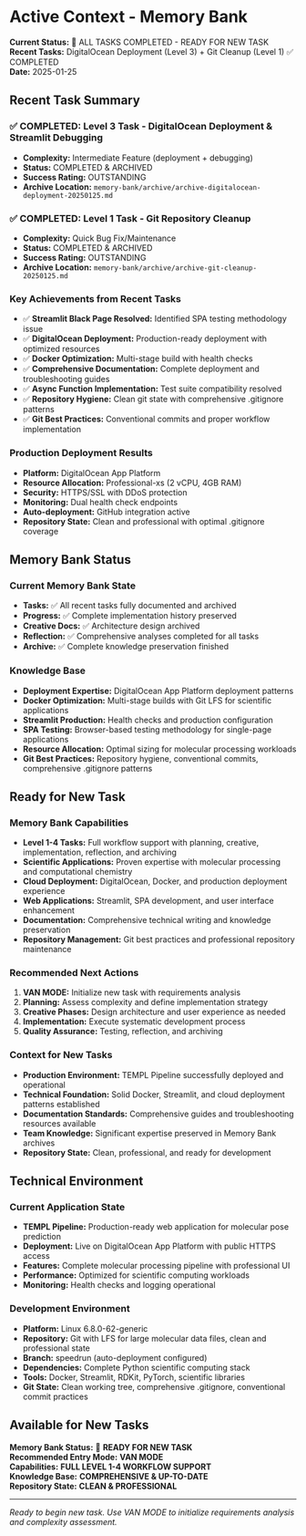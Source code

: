 # Active Context - Memory Bank

**Current Status:** 🏁 ALL TASKS COMPLETED - READY FOR NEW TASK  
**Recent Tasks:** DigitalOcean Deployment (Level 3) + Git Cleanup (Level 1) ✅ COMPLETED  
**Date:** 2025-01-25  

## Recent Task Summary

### ✅ COMPLETED: Level 3 Task - DigitalOcean Deployment & Streamlit Debugging
- **Complexity:** Intermediate Feature (deployment + debugging)
- **Status:** COMPLETED & ARCHIVED
- **Success Rating:** OUTSTANDING
- **Archive Location:** `memory-bank/archive/archive-digitalocean-deployment-20250125.md`

### ✅ COMPLETED: Level 1 Task - Git Repository Cleanup
- **Complexity:** Quick Bug Fix/Maintenance
- **Status:** COMPLETED & ARCHIVED
- **Success Rating:** OUTSTANDING
- **Archive Location:** `memory-bank/archive/archive-git-cleanup-20250125.md`

### Key Achievements from Recent Tasks
- ✅ **Streamlit Black Page Resolved:** Identified SPA testing methodology issue
- ✅ **DigitalOcean Deployment:** Production-ready deployment with optimized resources
- ✅ **Docker Optimization:** Multi-stage build with health checks
- ✅ **Comprehensive Documentation:** Complete deployment and troubleshooting guides
- ✅ **Async Function Implementation:** Test suite compatibility resolved
- ✅ **Repository Hygiene:** Clean git state with comprehensive .gitignore patterns
- ✅ **Git Best Practices:** Conventional commits and proper workflow implementation

### Production Deployment Results
- **Platform:** DigitalOcean App Platform
- **Resource Allocation:** Professional-xs (2 vCPU, 4GB RAM)
- **Security:** HTTPS/SSL with DDoS protection
- **Monitoring:** Dual health check endpoints
- **Auto-deployment:** GitHub integration active
- **Repository State:** Clean and professional with optimal .gitignore coverage

## Memory Bank Status

### Current Memory Bank State
- **Tasks:** ✅ All recent tasks fully documented and archived
- **Progress:** ✅ Complete implementation history preserved
- **Creative Docs:** ✅ Architecture design archived
- **Reflection:** ✅ Comprehensive analyses completed for all tasks
- **Archive:** ✅ Complete knowledge preservation finished

### Knowledge Base
- **Deployment Expertise:** DigitalOcean App Platform deployment patterns
- **Docker Optimization:** Multi-stage builds with Git LFS for scientific applications
- **Streamlit Production:** Health checks and production configuration
- **SPA Testing:** Browser-based testing methodology for single-page applications
- **Resource Allocation:** Optimal sizing for molecular processing workloads
- **Git Best Practices:** Repository hygiene, conventional commits, comprehensive .gitignore patterns

## Ready for New Task

### Memory Bank Capabilities
- **Level 1-4 Tasks:** Full workflow support with planning, creative, implementation, reflection, and archiving
- **Scientific Applications:** Proven expertise with molecular processing and computational chemistry
- **Cloud Deployment:** DigitalOcean, Docker, and production deployment experience
- **Web Applications:** Streamlit, SPA development, and user interface enhancement
- **Documentation:** Comprehensive technical writing and knowledge preservation
- **Repository Management:** Git best practices and professional repository maintenance

### Recommended Next Actions
1. **VAN MODE:** Initialize new task with requirements analysis
2. **Planning:** Assess complexity and define implementation strategy
3. **Creative Phases:** Design architecture and user experience as needed
4. **Implementation:** Execute systematic development process
5. **Quality Assurance:** Testing, reflection, and archiving

### Context for New Tasks
- **Production Environment:** TEMPL Pipeline successfully deployed and operational
- **Technical Foundation:** Solid Docker, Streamlit, and cloud deployment patterns established
- **Documentation Standards:** Comprehensive guides and troubleshooting resources available
- **Team Knowledge:** Significant expertise preserved in Memory Bank archives
- **Repository State:** Clean, professional, and ready for development

## Technical Environment

### Current Application State
- **TEMPL Pipeline:** Production-ready web application for molecular pose prediction
- **Deployment:** Live on DigitalOcean App Platform with public HTTPS access
- **Features:** Complete molecular processing pipeline with professional UI
- **Performance:** Optimized for scientific computing workloads
- **Monitoring:** Health checks and logging operational

### Development Environment
- **Platform:** Linux 6.8.0-62-generic
- **Repository:** Git with LFS for large molecular data files, clean and professional state
- **Branch:** speedrun (auto-deployment configured)
- **Dependencies:** Complete Python scientific computing stack
- **Tools:** Docker, Streamlit, RDKit, PyTorch, scientific libraries
- **Git State:** Clean working tree, comprehensive .gitignore, conventional commit practices

## Available for New Tasks

**Memory Bank Status:** 🚀 **READY FOR NEW TASK**  
**Recommended Entry Mode:** **VAN MODE**  
**Capabilities:** **FULL LEVEL 1-4 WORKFLOW SUPPORT**  
**Knowledge Base:** **COMPREHENSIVE & UP-TO-DATE**  
**Repository State:** **CLEAN & PROFESSIONAL**

---

*Ready to begin new task. Use VAN MODE to initialize requirements analysis and complexity assessment.*
